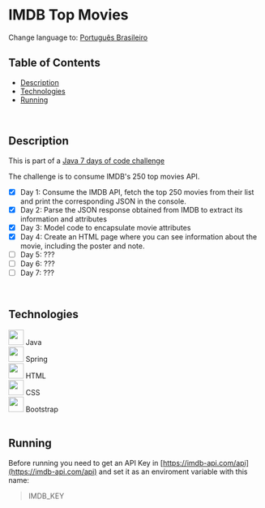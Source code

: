 # IMDB Top Movies

Change language to: [Português Brasileiro](./LEIAME.md)

## Table of Contents

* [Description](#description)
* [Technologies](#technologies)
* [Running](#running)

<br>

## Description

This is part of a [Java 7 days of code challenge](https://7daysofcode.io/matricula/java)

The challenge is to consume IMDB's 250 top movies API.

- [x] Day 1: Consume the IMDB API, fetch the top 250 movies from their list and print the corresponding JSON in the console.
- [x] Day 2: Parse the JSON response obtained from IMDB to extract its information and attributes
- [x] Day 3: Model code to encapsulate movie attributes
- [x] Day 4: Create an HTML page where you can see information about the movie, including the poster and note.
- [ ] Day 5: ???
- [ ] Day 6: ???
- [ ] Day 7: ???

<br/>

## Technologies
            
<div>
  <img src="https://cdn.jsdelivr.net/gh/devicons/devicon/icons/java/java-original.svg" width=30px/>
  Java
</div>

<div>
  <img src="https://cdn.jsdelivr.net/gh/devicons/devicon/icons/spring/spring-original.svg" width=30px/>
  Spring
</div>

<div>
  <img src="https://cdn.jsdelivr.net/gh/devicons/devicon/icons/html5/html5-original.svg" width=30px/>    
  HTML
</div>

<div>
  <img src="https://cdn.jsdelivr.net/gh/devicons/devicon/icons/css3/css3-original.svg" width=30px/>        
  CSS
</div>

<div>
  <img src="https://cdn.jsdelivr.net/gh/devicons/devicon/icons/bootstrap/bootstrap-original.svg" width=30px/>
  Bootstrap
</div>

<br/>

## Running

Before running you need to get an API Key in [https://imdb-api.com/api](https://imdb-api.com/api) and set it as an enviroment variable with this name:

> IMDB_KEY